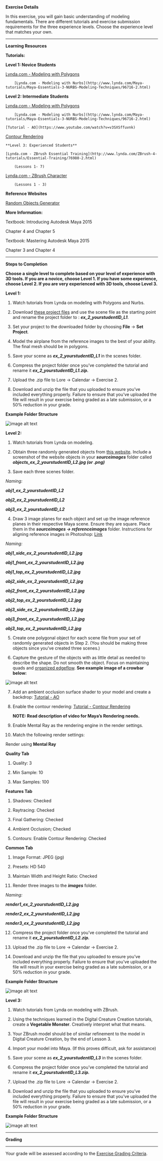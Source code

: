 **Exercise Details**

In this exercise, you will gain basic understanding of modeling fundamentals. There are different tutorials and exercise submission requirements for the three experience levels. Choose the experience level that matches your own.

* * *

**Learning Resources**

**Tutorials:**

**Level 1: Novice Students**

[Lynda.com - Modeling with Polygons](http://www.lynda.com/Maya-tutorials/Maya-Essentials-2-Polygonal-Modeling-Techniques/96715-2.html)

        [Lynda.com - Modeling with Nurbs](http://www.lynda.com/Maya-tutorials/Maya-Essentials-3-NURBS-Modeling-Techniques/96716-2.html)

**Level 2: Intermediate Students**

[Lynda.com - Modeling with Polygons](http://www.lynda.com/Maya-tutorials/Maya-Essentials-2-Polygonal-Modeling-Techniques/96715-2.html)

        [Lynda.com - Modeling with Nurbs](http://www.lynda.com/Maya-tutorials/Maya-Essentials-3-NURBS-Modeling-Techniques/96716-2.html)

    [Tutorial - AO](https://www.youtube.com/watch?v=v3SXSffuvnk)

[Contour Rendering](https://vimeo.com/64291535)

    **Level 3: Experienced Students**

    [Lynda.com - ZBrush Essential Training](http://www.lynda.com/ZBrush-4-tutorials/Essential-Training/76980-2.html)

        (Lessons 1- 7)

[Lynda.com - ZBrush Character](http://www.lynda.com/3D-Animation-Character-Design-tutorials/Digital-Creature-Creation-in-ZBrush-Photoshop-and-Maya/83781-2.html)

        (Lessons 1 - 3)

**Reference Websites**

[Random Objects Generator](http://www.randomlists.com/things)

**More Information:**

Textbook: Introducing Autodesk Maya 2015

Chapter 4 and Chapter 5

Textbook: Mastering Autodesk Maya 2015

Chapter 3 and Chapter 4

* * *


**Steps to Completion**

**Choose a single level to complete based on your level of experience with 3D tools. If you are a novice, choose Level 1. If you have some experience, choose Level 2. If you are very experienced with 3D tools, choose Level 3.**

**Level 1:**

1) Watch tutorials from Lynda on modeling with Polygons and Nurbs.

2) Download [these project files](https://docs.google.com/file/d/0BzXX6rmROMNWandfd3hKLXRCdmM/edit) and use the scene file as the starting point and rename the project folder to : **_ex_2_yourstudentID_L1_**.

3) Set your project to the downloaded folder by choosing **File** → **Set Project**.

4) Model the airplane from the reference images to the best of your ability. The final mesh should be in polygons.

5) Save your scene as **_ex_2_yourstudentID_L1_** in the scenes folder.

6) Compress the project folder once you’ve completed the tutorial and rename it **_ex_2_yourstudentID_L1.zip._**

7) Upload the .zip file to Lore → Calendar → Exercise 2.

8) Download and unzip the file that you uploaded to ensure you’ve included everything properly. Failure to ensure that you’ve uploaded the file will result in your exercise being graded as a late submission, or a 50% reduction in your grade.

**Example Folder Structure**

![image alt text](images/image_0.jpg)

**Level 2:**

1) Watch tutorials from Lynda on modeling.

2) Obtain three randomly generated objects from [this website](http://www.randomlists.com/things). Include a screenshot of the website objects in your **_sourceimages_** folder called **_objects_ex_2_yourstudentID_L2.jpg (or .png)_**

3) Save each three scenes folder.

*Naming:*

**_obj1_ex_2_yourstudentID_L2_**

**_obj2_ex_2_yourstudentID_L2_**

**_obj3_ex_2_yourstudentID_L2_**

4) Draw 3 image planes for each object and set up the image reference planes in their respective Maya scene. Ensure they are square. Place them in the **_sourceimages → referenceimages_** folder. Instructions for aligning reference images in Photoshop: [Link](http://www.webdesign.org/photoshop/photoshop-basics/cutting-up-blueprints-for-3d-modelling.4970.html)

*Naming:*

**_obj1_side_ex_2_yourstudentID_L2.jpg_**

**_obj1_front_ex_2_yourstudentID_L2.jpg_**

**_obj1_top_ex_2_yourstudentID_L2.jpg_**

**_obj2_side_ex_2_yourstudentID_L2.jpg_**

**_obj2_front_ex_2_yourstudentID_L2.jpg_**

**_obj2_top_ex_2_yourstudentID_L2.jpg_**

**_obj3_side_ex_2_yourstudentID_L2.jpg_**

**_obj3_front_ex_2_yourstudentID_L2.jpg_**

**_obj3_top_ex_2_yourstudentID_L2.jpg_**

5) Create one polygonal object for each scene file from your set of randomly generated objects in Step 2. (You should be making three objects since you’ve created three scenes.)

6) Capture the gesture of the objects with as little detail as needed to describe the shape. Do not smooth the object. Focus on maintaining quads and [organized edgeflow](http://www.digitaltutors.com/lesson/15804-Edge-Flow). **See example image of a crowbar below:**

![image alt text](images/image_1.jpg)

7) Add an ambient occlusion surface shader to your model and create a backdrop: [Tutorial - AO](https://www.youtube.com/watch?v=v3SXSffuvnk)

8) Enable the contour rendering: [Tutorial - Contour Rendering](https://vimeo.com/64291535)

    **NOTE: Read description of video for Maya’s Rendering needs.**

9) Enable Mental Ray as the rendering engine in the render settings.

10) Match the following render settings:

Render using **Mental Ray**

**Quality Tab**

1. Quality: 3

2. Min Sample: 10

3. Max Samples: 100

**Features Tab**

1. Shadows: Checked

2. Raytracing: Checked

3. Final Gathering: Checked

4. Ambient Occlusion; Checked

5. Contours: Enable Contour Rendering: Checked

**Common Tab**

1. Image Format: JPEG (jpg)

2. Presets: HD 540

3. Maintain Width and Height Ratio: Checked

11) Render three images to the **_images_** folder.

*Naming:*

**_render1_ex_2_yourstudentID_L2.jpg_**

**_render2_ex_2_yourstudentID_L2.jpg_**

**_render3_ex_2_yourstudentID_L2.jpg_**

12) Compress the project folder once you’ve completed the tutorial and rename it **_ex_2_yourstudentID_L2.zip._**

13) Upload the .zip file to Lore → Calendar → Exercise 2.

14) Download and unzip the file that you uploaded to ensure you’ve included everything properly. Failure to ensure that you’ve uploaded the file will result in your exercise being graded as a late submission, or a 50% reduction in your grade.

**Example Folder Structure**

![image alt text](images/image_2.jpg)

**Level 3:**

1) Watch tutorials from Lynda on modeling with ZBrush.

2) Using the techniques learned in the Digital Creature Creation tutorials, create a **Vegetable Monster**. Creatively interpret what that means.

3) Your ZBrush model should be of similar refinement to the model in Digital Creature Creation, by the end of Lesson 3.

4) Import your model into Maya. (If this proves difficult, ask for assistance) 

5) Save your scene as **_ex_2_yourstudentID_L3_** in the scenes folder.

6) Compress the project folder once you’ve completed the tutorial and rename it **_ex_2_yourstudentID_L3.zip._**

7) Upload the .zip file to Lore → Calendar → Exercise 2.

8) Download and unzip the file that you uploaded to ensure you’ve included everything properly. Failure to ensure that you’ve uploaded the file will result in your exercise being graded as a late submission, or a 50% reduction in your grade.

**Example Folder Structure**

![image alt text](images/image_3.jpg)

* * *


**Grading**

**  **

Your grade will be assessed according to the [Exercise Grading Criteria](https://docs.google.com/document/d/16KERm1NWgcl8CH-fPwGSSW0RJYlXDCOCwVM8WrRVuKw/edit?usp=sharing).

